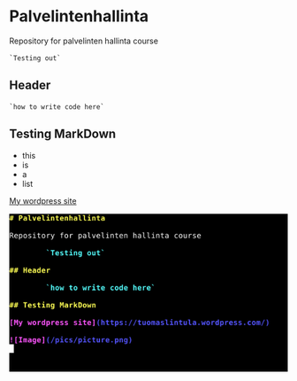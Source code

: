 # Palvelintenhallinta

Repository for palvelinten hallinta course

	`Testing out`

## Header

	`how to write code here`

## Testing MarkDown

- this
- is
- a
- list

[My wordpress site](https://tuomaslintula.wordpress.com/)

![Image](/pics/picture.png)

